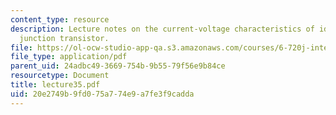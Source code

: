 ```yaml
---
content_type: resource
description: Lecture notes on the current-voltage characteristics of ideal bipolar
  junction transistor.
file: https://ol-ocw-studio-app-qa.s3.amazonaws.com/courses/6-720j-integrated-microelectronic-devices-spring-2007/20e2749b9fd075a774e9a7fe3f9cadda_lecture35.pdf
file_type: application/pdf
parent_uid: 24adbc49-3669-754b-9b55-79f56e9b84ce
resourcetype: Document
title: lecture35.pdf
uid: 20e2749b-9fd0-75a7-74e9-a7fe3f9cadda
---
```

